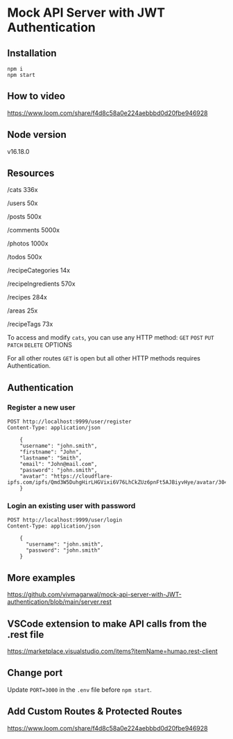 # Mock API Server with JWT Authentication

## Installation
```
npm i
npm start
```

## How to video
https://www.loom.com/share/f4d8c58a0e224aebbbd0d20fbe946928

## Node version
v16.18.0

## Resources
/cats 336x

/users 50x

/posts 500x

/comments 5000x

/photos 1000x

/todos 500x

/recipeCategories 14x

/recipeIngredients 570x

/recipes 284x

/areas 25x

/recipeTags 73x

To access and modify `cats`, you can use any HTTP method:
`GET` `POST` `PUT` `PATCH` `DELETE` OPTIONS

For all other routes `GET` is open but all other HTTP methods requires Authentication.



## Authentication
### Register a new user 
```
POST http://localhost:9999/user/register
Content-Type: application/json

    {
    "username": "john.smith",
    "firstname": "John",
    "lastname": "Smith",
    "email": "John@mail.com",
    "password": "john.smith",
    "avatar": "https://cloudflare-ipfs.com/ipfs/Qmd3W5DuhgHirLHGVixi6V76LhCkZUz6pnFt5AJBiyvHye/avatar/304.jpg"
    }
```    

### Login an existing user with password
```
POST http://localhost:9999/user/login
Content-Type: application/json

    {
      "username": "john.smith",
      "password": "john.smith"
    }
```

###

## More examples
https://github.com/vivmagarwal/mock-api-server-with-JWT-authentication/blob/main/server.rest

## VSCode extension to make API calls from the .rest file
https://marketplace.visualstudio.com/items?itemName=humao.rest-client 

## Change port
Update `PORT=3000` in the `.env` file before `npm start`.

## Add Custom Routes & Protected Routes
https://www.loom.com/share/f4d8c58a0e224aebbbd0d20fbe946928